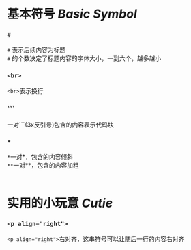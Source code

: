 # 基本符号 *Basic Symbol*
### ```#```<br>
```#``` 表示后续内容为标题<br>
```#``` 的个数决定了标题内容的字体大小，一到六个，越多越小<br>

### ```<br>```<br>
```<br>```表示换行<br>

### \```<br>
一对\```(3x反引号)包含的内容表示代码块

### ```*```<br>
```*```一对*，包含的内容倾斜<br>
```**```一对**，包含的内容加粗<br>
<br>
# 实用的小玩意 *Cutie*
### ```<p align="right">```<br>
```<p align="right">```右对齐，这串符号可以让随后一行的内容右对齐<br>